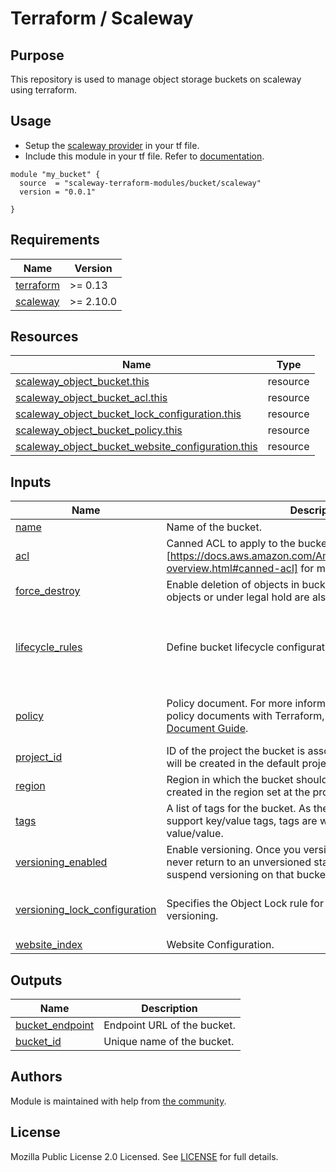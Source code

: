 # Terraform / Scaleway

## Purpose

This repository is used to manage object storage buckets on scaleway using terraform.

## Usage

- Setup the [scaleway provider](https://www.terraform.io/docs/providers/scaleway/index.html) in your tf file.
- Include this module in your tf file. Refer to [documentation](https://www.terraform.io/docs/modules/sources.html#generic-git-repository).

```hcl
module "my_bucket" {
  source  = "scaleway-terraform-modules/bucket/scaleway"
  version = "0.0.1"

}
```

<!-- BEGIN_TF_DOCS -->
## Requirements

| Name | Version |
|------|---------|
| <a name="requirement_terraform"></a> [terraform](#requirement_terraform) | >= 0.13 |
| <a name="requirement_scaleway"></a> [scaleway](#requirement_scaleway) | >= 2.10.0 |

## Resources

| Name | Type |
|------|------|
| [scaleway_object_bucket.this](https://registry.terraform.io/providers/scaleway/scaleway/latest/docs/resources/object_bucket) | resource |
| [scaleway_object_bucket_acl.this](https://registry.terraform.io/providers/scaleway/scaleway/latest/docs/resources/object_bucket_acl) | resource |
| [scaleway_object_bucket_lock_configuration.this](https://registry.terraform.io/providers/scaleway/scaleway/latest/docs/resources/object_bucket_lock_configuration) | resource |
| [scaleway_object_bucket_policy.this](https://registry.terraform.io/providers/scaleway/scaleway/latest/docs/resources/object_bucket_policy) | resource |
| [scaleway_object_bucket_website_configuration.this](https://registry.terraform.io/providers/scaleway/scaleway/latest/docs/resources/object_bucket_website_configuration) | resource |

## Inputs

| Name | Description | Type | Default | Required |
|------|-------------|------|---------|:--------:|
| <a name="input_name"></a> [name](#input_name) | Name of the bucket. | `string` | n/a | yes |
| <a name="input_acl"></a> [acl](#input_acl) | Canned ACL to apply to the bucket. See AWS (documentation)[https://docs.aws.amazon.com/AmazonS3/latest/userguide/acl-overview.html#canned-acl] for more information. | `string` | `"private"` | no |
| <a name="input_force_destroy"></a> [force_destroy](#input_force_destroy) | Enable deletion of objects in bucket before destroying, locked objects or under legal hold are also deleted and not recoverable. | `bool` | `false` | no |
| <a name="input_lifecycle_rules"></a> [lifecycle_rules](#input_lifecycle_rules) | Define bucket lifecycle configuration | ```list(object({ id = string prefix = optional(string) tags = optional(map(string)) enabled = bool abort_incomplete_multipart_upload_days = optional(number) expiration = optional(object({ days = string })) transition = optional(object({ days = number storage_class = string })) }))``` | `[]` | no |
| <a name="input_policy"></a> [policy](#input_policy) | Policy document. For more information about building AWS IAM policy documents with Terraform, see the [AWS IAM Policy Document Guide](https://learn.hashicorp.com/tutorials/terraform/aws-iam-policy). | ```object({ Version = string, Id = string Statement = list(object({ Sid = string Effect = string Principal = string Action = list(string) Resource = list(string) })) })``` | `null` | no |
| <a name="input_project_id"></a> [project_id](#input_project_id) | ID of the project the bucket is associated with. If null, ressources will be created in the default project associated with the key. | `string` | `null` | no |
| <a name="input_region"></a> [region](#input_region) | Region in which the bucket should be created. Ressource will be created in the region set at the provider level if null. | `string` | `null` | no |
| <a name="input_tags"></a> [tags](#input_tags) | A list of tags for the bucket. As the Scaleway console does not support key/value tags, tags are written with the format value/value. | `list(string)` | `[]` | no |
| <a name="input_versioning_enabled"></a> [versioning_enabled](#input_versioning_enabled) | Enable versioning. Once you version-enable a bucket, it can never return to an unversioned state. You can, however, suspend versioning on that bucket. | `bool` | `false` | no |
| <a name="input_versioning_lock_configuration"></a> [versioning_lock_configuration](#input_versioning_lock_configuration) | Specifies the Object Lock rule for the bucket. Requires versioning. | ```object({ mode = string, days = optional(number), years = optional(number), })``` | ```{ "days": null, "mode": "GOVERNANCE", "years": null }``` | no |
| <a name="input_website_index"></a> [website_index](#input_website_index) | Website Configuration. | `string` | `null` | no |

## Outputs

| Name | Description |
|------|-------------|
| <a name="output_bucket_endpoint"></a> [bucket_endpoint](#output_bucket_endpoint) | Endpoint URL of the bucket. |
| <a name="output_bucket_id"></a> [bucket_id](#output_bucket_id) | Unique name of the bucket. |
<!-- END_TF_DOCS -->

## Authors

Module is maintained with help from [the community](https://github.com/scaleway-terraform-modules/terraform-scaleway-bucket/graphs/contributors).

## License

Mozilla Public License 2.0 Licensed. See [LICENSE](https://github.com/scaleway-terraform-modules/terraform-scaleway-bucket/tree/master/LICENSE) for full details.
